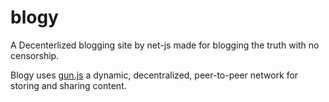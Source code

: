 # blogy
A Decenterlized blogging site by net-js made for blogging the truth with no censorship.  
  
Blogy uses [gun.js](https://gun.js.org/) a dynamic, decentralized, peer-to-peer network for storing and sharing content. 